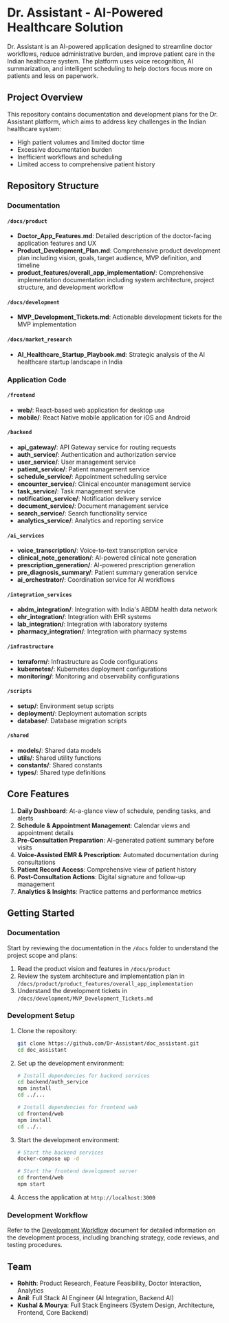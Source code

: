 # Dr. Assistant - AI-Powered Healthcare Solution

Dr. Assistant is an AI-powered application designed to streamline doctor workflows, reduce administrative burden, and improve patient care in the Indian healthcare system. The platform uses voice recognition, AI summarization, and intelligent scheduling to help doctors focus more on patients and less on paperwork.

## Project Overview

This repository contains documentation and development plans for the Dr. Assistant platform, which aims to address key challenges in the Indian healthcare system:

- High patient volumes and limited doctor time
- Excessive documentation burden
- Inefficient workflows and scheduling
- Limited access to comprehensive patient history

## Repository Structure

### Documentation

#### `/docs/product`
- **Doctor_App_Features.md**: Detailed description of the doctor-facing application features and UX
- **Product_Development_Plan.md**: Comprehensive product development plan including vision, goals, target audience, MVP definition, and timeline
- **product_features/overall_app_implementation/**: Comprehensive implementation documentation including system architecture, project structure, and development workflow

#### `/docs/development`
- **MVP_Development_Tickets.md**: Actionable development tickets for the MVP implementation

#### `/docs/market_research`
- **AI_Healthcare_Startup_Playbook.md**: Strategic analysis of the AI healthcare startup landscape in India

### Application Code

#### `/frontend`
- **web/**: React-based web application for desktop use
- **mobile/**: React Native mobile application for iOS and Android

#### `/backend`
- **api_gateway/**: API Gateway service for routing requests
- **auth_service/**: Authentication and authorization service
- **user_service/**: User management service
- **patient_service/**: Patient management service
- **schedule_service/**: Appointment scheduling service
- **encounter_service/**: Clinical encounter management service
- **task_service/**: Task management service
- **notification_service/**: Notification delivery service
- **document_service/**: Document management service
- **search_service/**: Search functionality service
- **analytics_service/**: Analytics and reporting service

#### `/ai_services`
- **voice_transcription/**: Voice-to-text transcription service
- **clinical_note_generation/**: AI-powered clinical note generation
- **prescription_generation/**: AI-powered prescription generation
- **pre_diagnosis_summary/**: Patient summary generation service
- **ai_orchestrator/**: Coordination service for AI workflows

#### `/integration_services`
- **abdm_integration/**: Integration with India's ABDM health data network
- **ehr_integration/**: Integration with EHR systems
- **lab_integration/**: Integration with laboratory systems
- **pharmacy_integration/**: Integration with pharmacy systems

#### `/infrastructure`
- **terraform/**: Infrastructure as Code configurations
- **kubernetes/**: Kubernetes deployment configurations
- **monitoring/**: Monitoring and observability configurations

#### `/scripts`
- **setup/**: Environment setup scripts
- **deployment/**: Deployment automation scripts
- **database/**: Database migration scripts

#### `/shared`
- **models/**: Shared data models
- **utils/**: Shared utility functions
- **constants/**: Shared constants
- **types/**: Shared type definitions

## Core Features

1. **Daily Dashboard**: At-a-glance view of schedule, pending tasks, and alerts
2. **Schedule & Appointment Management**: Calendar views and appointment details
3. **Pre-Consultation Preparation**: AI-generated patient summary before visits
4. **Voice-Assisted EMR & Prescription**: Automated documentation during consultations
5. **Patient Record Access**: Comprehensive view of patient history
6. **Post-Consultation Actions**: Digital signature and follow-up management
7. **Analytics & Insights**: Practice patterns and performance metrics

## Getting Started

### Documentation

Start by reviewing the documentation in the `/docs` folder to understand the project scope and plans:

1. Read the product vision and features in `/docs/product`
2. Review the system architecture and implementation plan in `/docs/product/product_features/overall_app_implementation`
3. Understand the development tickets in `/docs/development/MVP_Development_Tickets.md`

### Development Setup

1. Clone the repository:
   ```bash
   git clone https://github.com/Dr-Assistant/doc_assistant.git
   cd doc_assistant
   ```

2. Set up the development environment:
   ```bash
   # Install dependencies for backend services
   cd backend/auth_service
   npm install
   cd ../...

   # Install dependencies for frontend web
   cd frontend/web
   npm install
   cd ../..
   ```

3. Start the development environment:
   ```bash
   # Start the backend services
   docker-compose up -d

   # Start the frontend development server
   cd frontend/web
   npm start
   ```

4. Access the application at `http://localhost:3000`

### Development Workflow

Refer to the [Development Workflow](./docs/product/product_features/overall_app_implementation/Development_Workflow.md) document for detailed information on the development process, including branching strategy, code reviews, and testing procedures.

## Team

- **Rohith**: Product Research, Feature Feasibility, Doctor Interaction, Analytics
- **Anil**: Full Stack AI Engineer (AI Integration, Backend AI)
- **Kushal & Mourya**: Full Stack Engineers (System Design, Architecture, Frontend, Core Backend)